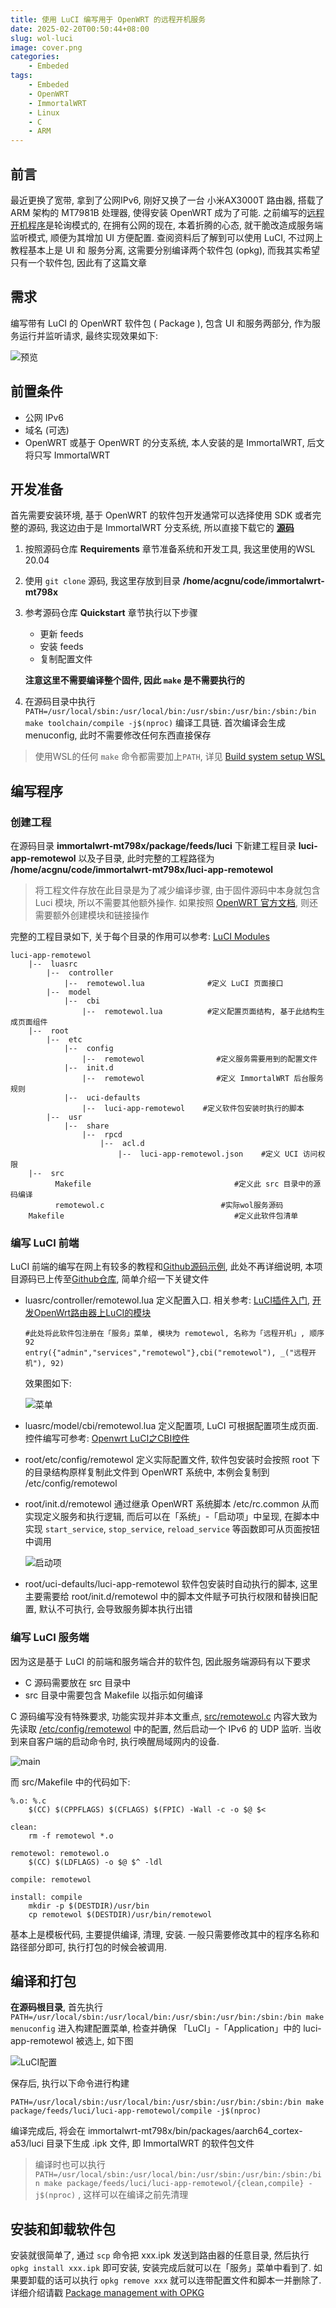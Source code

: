 ```yaml
---
title: 使用 LuCI 编写用于 OpenWRT 的远程开机服务
date: 2025-02-20T00:50:44+08:00
slug: wol-luci
image: cover.png
categories:
    - Embeded
tags:
    - Embeded
    - OpenWRT
    - ImmortalWRT
    - Linux
    - C
    - ARM
---
```


前言
---
最近更换了宽带, 拿到了公网IPv6, 刚好又换了一台 小米AX3000T 路由器, 搭载了 ARM 架构的 MT7981B 处理器, 使得安装 OpenWRT 成为了可能. 之前编写的[远程开机程序](../wol)是轮询模式的, 在拥有公网的现在, 本着折腾的心态, 就干脆改造成服务端监听模式, 顺便为其增加 UI 方便配置. 查阅资料后了解到可以使用 LuCI, 不过网上教程基本上是 UI 和 服务分离, 这需要分别编译两个软件包 (opkg), 而我其实希望只有一个软件包, 因此有了这篇文章

需求
---
编写带有 LuCI 的 OpenWRT 软件包 ( Package ), 包含 UI 和服务两部分, 作为服务运行并监听请求, 最终实现效果如下:

![预览](01.png)

前置条件
---
* 公网 IPv6
* 域名 (可选)
* OpenWRT 或基于 OpenWRT 的分支系统, 本人安装的是 ImmortalWRT, 后文将只写 ImmortalWRT

开发准备
---
首先需要安装环境, 基于 OpenWRT 的软件包开发通常可以选择使用 SDK 或者完整的源码, 我这边由于是 ImmortalWRT 分支系统, 所以直接下载它的 **[源码](https://github.com/hanwckf/immortalwrt-mt798x)**
1. 按照源码仓库 **Requirements** 章节准备系统和开发工具, 我这里使用的WSL 20.04
2. 使用 `git clone` 源码, 我这里存放到目录 **/home/acgnu/code/immortalwrt-mt798x**
3. 参考源码仓库 **Quickstart** 章节执行以下步骤
    * 更新 feeds
    * 安装 feeds
    * 复制配置文件

    **注意这里不需要编译整个固件, 因此 `make` 是不需要执行的**
4. 在源码目录中执行 `PATH=/usr/local/sbin:/usr/local/bin:/usr/sbin:/usr/bin:/sbin:/bin make toolchain/compile -j$(nproc)`  编译工具链. 首次编译会生成 menuconfig, 此时不需要修改任何东西直接保存
> 使用WSL的任何 `make` 命令都需要加上`PATH`, 详见 [Build system setup WSL](https://openwrt.org/docs/guide-developer/toolchain/wsl)
    

编写程序
---

### 创建工程

在源码目录 **immortalwrt-mt798x/package/feeds/luci** 下新建工程目录 **luci-app-remotewol** 以及子目录, 此时完整的工程路径为 **/home/acgnu/code/immortalwrt-mt798x/luci-app-remotewol**

> 将工程文件存放在此目录是为了减少编译步骤, 由于固件源码中本身就包含 Luci 模块, 所以不需要其他额外操作. 如果按照 [OpenWRT 官方文档](https://openwrt.org/docs/guide-developer/start), 则还需要额外创建模块和链接操作

完整的工程目录如下, 关于每个目录的作用可以参考: [LuCI Modules](https://github.com/openwrt/luci/blob/master/docs/Modules.md)

```
luci-app-remotewol
    |--  luasrc
        |--  controller
            |--  remotewol.lua              #定义 LuCI 页面接口
        |--  model
            |--  cbi
                |--  remotewol.lua          #定义配置页面结构, 基于此结构生成页面组件
    |--  root
        |--  etc
            |--  config
                |--  remotewol                #定义服务需要用到的配置文件
            |--  init.d
                |--  remotewol                #定义 ImmortalWRT 后台服务规则
            |--  uci-defaults
                |--  luci-app-remotewol    #定义软件包安装时执行的脚本
        |--  usr
            |--  share
                |--  rpcd
                    |--  acl.d
                        |--  luci-app-remotewol.json    #定义 UCI 访问权限
    |--  src
          Makefile                                #定义此 src 目录中的源码编译
          remotewol.c                          #实际wol服务源码
    Makefile                                      #定义此软件包清单
```

### 编写 LuCI 前端

LuCI 前端的编写在网上有较多的教程和[Github源码示例](https://github.com/sirpdboy/sirpdboy-package/tree/main), 此处不再详细说明, 本项目源码已上传至[Github仓库](https://github.com/Acgnu/luci-app-remotewol), 简单介绍一下关键文件

* luasrc/controller/remotewol.lua 定义配置入口. 相关参考: [LuCI插件入门](https://juejin.cn/post/7343616758325035045), [开发OpenWrt路由器上LuCI的模块](https://www.cnblogs.com/weiweixu/p/4129234.html)
    ```
    #此处将此软件包注册在「服务」菜单, 模块为 remotewol, 名称为「远程开机」, 顺序 92
    entry({"admin","services","remotewol"},cbi("remotewol"), _("远程开机"), 92)
    ```
    效果图如下: 

    ![菜单](02.png)
* luasrc/model/cbi/remotewol.lua 定义配置项, LuCI 可根据配置项生成页面. 控件编写可参考: [Openwrt LuCI之CBI控件](https://www.cnblogs.com/lionxy/p/15269112.html)
* root/etc/config/remotewol 定义实际配置文件, 软件包安装时会按照 root 下的目录结构原样复制此文件到 OpenWRT 系统中, 本例会复制到 /etc/config/remotewol
* root/init.d/remotewol 通过继承 OpenWRT 系统脚本 /etc/rc.common 从而实现定义服务和执行逻辑, 而后可以在「系统」-「启动项」中呈现, 在脚本中实现 `start_service`, `stop_service`, `reload_service` 等函数即可从页面按钮中调用

    ![启动项](03.png)

* root/uci-defaults/luci-app-remotewol 软件包安装时自动执行的脚本, 这里主要需要给 root/init.d/remotewol 中的脚本文件赋予可执行权限和替换旧配置, 默认不可执行, 会导致服务脚本执行出错

### 编写 LuCI 服务端

因为这是基于 LuCI 的前端和服务端合并的软件包, 因此服务端源码有以下要求
* C 源码需要放在 src 目录中
* src 目录中需要包含 Makefile 以指示如何编译

C 源码编写没有特殊要求, 功能实现并非本文重点,  [src/remotewol.c](https://github.com/Acgnu/luci-app-remotewol/blob/master/src/remotewol.c) 内容大致为先读取 [/etc/config/remotewol](https://github.com/Acgnu/luci-app-remotewol/blob/master/root/etc/config/remotewol) 中的配置, 然后启动一个 IPv6 的 UDP 监听. 当收到来自客户端的启动命令时, 执行唤醒局域网内的设备.

![main](05.jpg)

而 src/Makefile 中的代码如下:

```
%.o: %.c
	$(CC) $(CPPFLAGS) $(CFLAGS) $(FPIC) -Wall -c -o $@ $<

clean:
	rm -f remotewol *.o

remotewol: remotewol.o
	$(CC) $(LDFLAGS) -o $@ $^ -ldl

compile: remotewol

install: compile
	mkdir -p $(DESTDIR)/usr/bin
	cp remotewol $(DESTDIR)/usr/bin/remotewol
```

基本上是模板代码, 主要提供编译, 清理, 安装. 一般只需要修改其中的程序名称和路径部分即可, 执行打包的时候会被调用.

编译和打包
---
**在源码根目录**, 首先执行 `PATH=/usr/local/sbin:/usr/local/bin:/usr/sbin:/usr/bin:/sbin:/bin make menuconfig` 进入构建配置菜单, 检查并确保 「LuCI」-「Application」中的 luci-app-remotewol 被选上, 如下图

![LuCI配置](04.png)

保存后, 执行以下命令进行构建

`PATH=/usr/local/sbin:/usr/local/bin:/usr/sbin:/usr/bin:/sbin:/bin make package/feeds/luci/luci-app-remotewol/compile -j$(nproc)`

编译完成后, 将会在 immortalwrt-mt798x/bin/packages/aarch64_cortex-a53/luci 目录下生成 .ipk 文件, 即 ImmortalWRT 的软件包文件

> 编译时也可以执行 `PATH=/usr/local/sbin:/usr/local/bin:/usr/sbin:/usr/bin:/sbin:/bin make package/feeds/luci/luci-app-remotewol/{clean,compile} -j$(nproc)` , 这样可以在编译之前先清理 

安装和卸载软件包
---
安装就很简单了, 通过 `scp` 命令把 xxx.ipk 发送到路由器的任意目录, 然后执行 `opkg install xxx.ipk` 即可安装, 安装完成后就可以在「服务」菜单中看到了. 如果要卸载的话可以执行 `opkg remove xxx` 就可以连带配置文件和脚本一并删除了. 详细介绍请戳 [Package management with OPKG](https://wiki.8devices.com/openwrt:recipes:opkg)